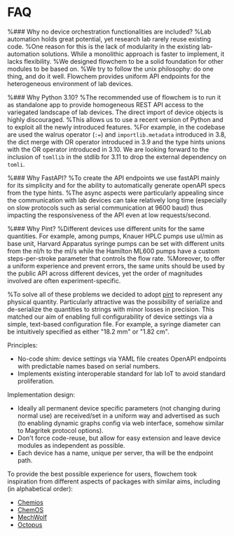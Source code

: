 # FAQ

%### Why no device orchestration functionalities are included?
%Lab automation holds great potential, yet research lab rarely reuse existing code.
%One reason for this is the lack of modularity in the existing lab-automation solutions. While a monolithic approach is 
faster to implement, it lacks flexibility.
%We designed flowchem to be a solid foundation for other modules to be based on.
%We try to follow the unix philosophy: do one thing, and do it well. Flowchem provides uniform API endpoints for the 
heterogeneous environment of lab devices.

%### Why Python 3.10?
%The recommended use of flowchem is to run it as standalone app to provide homogeneous REST API access to the variegated
landscape of lab devices. The direct import of device objects is highly discouraged.
%This allows us to use a recent version of Python and to exploit all the newly introduced features.
%For example, in the codebase are used the walrus operator (`:=`) and `importlib.metadata` introduced in 3.8, the dict
merge with OR operator introduced in 3.9 and the type hints unions with the OR operator 
introduced in 3.10. We are looking forward to the inclusion of `tomllib` in the stdlib for 3.11 to drop the external
dependency on `tomli`.

%### Why FastAPI?
%To create the API endpoints we use fastAPI mainly for its simplicity and for the ability to automatically generate
openAPI specs from the type hints.
%The async aspects were particularly appealing since the communication with lab devices can take relatively long time
(especially on slow protocols such as serial communication at 9600 baud) thus impacting the responsiveness of the API even at low requests/second.

%### Why Pint?
%Different devices use different units for the same quantities. For example, among pumps, Knauer HPLC pumps use ul/min
as base unit, Harvard Apparatus syringe pumps can be set with different units from the nl/h to the ml/s while the
Hamilton ML600 pumps have a custom steps-per-stroke parameter that controls the flow rate.
%Moreover, to offer a uniform experience and prevent errors, the same units should be used by the public API across
different devices, yet the order of magnitudes involved are often experiment-specific.

%To solve all of these problems we decided to adopt [pint](https://pint.readthedocs.io/en/stable/) to represent any physical quantity. Particularly
attractive was the possibility of serialize and de-serialize the quantities to strings with minor losses in precision.
This matched our aim of enabling full configurability of device settings via a simple, text-based configuration file.
For example, a syringe diameter can be intuitively specified as either "18.2 mm" or "1.82 cm".

Principles:
- No-code shim: device settings via YAML file creates OpenAPI endpoints with predictable names based on serial numbers.
- Implements existing interoperable standard for lab IoT to avoid standard proliferation.

Implementation design:
- Ideally all permanent device specific parameters (not changing during normal use) are received/set in a uniform way 
and advertised as such (to enabling dynamic graphs config via web interface, somehow similar to Magritek protocol 
options).
- Don't force code-reuse, but allow for easy extension and leave device modules as independent as possible.
- Each device has a name, unique per server, tha will be the endpoint path.

To provide the best possible experience for users, flowchem took inspiration from different aspects of packages with
similar aims, including (in alphabetical order):
- [Chemios](https://github.com/Chemios/chemios)
- [ChemOS](https://github.com/aspuru-guzik-group/ChemOS)
- [MechWolf](https://github.com/MechWolf/MechWolf)
- [Octopus](https://github.com/richardingham/octopus)
